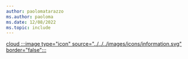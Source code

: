 ```yaml
---
author: paolomatarazzo
ms.author: paoloma
ms.date: 12/08/2022
ms.topic: include
---
```


[cloud :::image type="icon" source="../../../images/icons/information.svg" border="false":::](../hello-how-it-works-technology.md#cloud-deployment "For organizations using Azure AD-only identities. Device management is usually done via Intune/MDM")